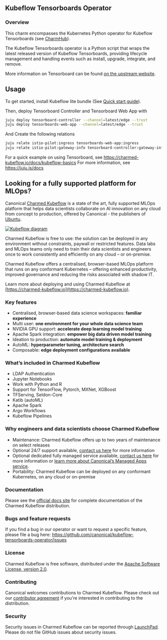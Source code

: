 ## Kubeflow Tensorboards Operator

### Overview
This charm encompasses the Kubernetes Python operator for Kubeflow Tensorboards (see [CharmHub](https://charmhub.io/?q=kubeflow-tensorboards)).

The Kubeflow Tensorboards operator is a Python script that wraps the latest released version
of Kubeflow Tensorboards, providing lifecycle management and handling events such as install, upgrade, integrate, and remove.

More information on Tensorboard can be found [on the upstream website](https://www.tensorflow.org/tensorboard).

## Usage

To get started, install Kubeflow lite bundle (See [Quick start guide](https://charmed-kubeflow.io/docs/quickstart)).

Then, deploy Tensorboard Controller and Tensorboard Web App with
```bash
juju deploy tensorboard-controller --channel=latest/edge --trust
juju deploy tensorboards-web-app --channel=latest/edge --trust
```
And Create the following relations
```bash
juju relate istio-pilot:ingress tensorboards-web-app:ingress
juju relate istio-pilot:gateway-info tensorboard-controller:gateway-info
```
For a quick example on using Tensorboard, see https://charmed-kubeflow.io/docs/kubeflow-basics
For more information, see https://juju.is/docs

## Looking for a fully supported platform for MLOps?

Canonical [Charmed Kubeflow](https://charmed-kubeflow.io) is a state of the art, fully supported MLOps platform that helps data scientists collaborate on AI innovation on any cloud from concept to production, offered by Canonical - the publishers of [Ubuntu](https://ubuntu.com).

[![Kubeflow diagram](https://res.cloudinary.com/canonical/image/fetch/f_auto,q_auto,fl_sanitize,w_350,h_304/https://assets.ubuntu.com/v1/10400c98-Charmed-kubeflow-Topology-header.svg)](https://charmed-kubeflow.io)

Charmed Kubeflow is free to use: the solution can be deployed in any environment without constraints, paywall or restricted features. Data labs and MLOps teams only need to train their data scientists and engineers once to work consistently and efficiently on any cloud – or on-premise.

Charmed Kubeflow offers a centralised, browser-based MLOps platform that runs on any conformant Kubernetes – offering enhanced productivity, improved governance and reducing the risks associated with shadow IT.

Learn more about deploying and using Charmed Kubeflow at [https://charmed-kubeflow.io](https://charmed-kubeflow.io).

### Key features
* Centralised, browser-based data science workspaces: **familiar experience**
* Multi user: **one environment for your whole data science team**
* NVIDIA GPU support: **accelerate deep learning model training**
* Apache Spark integration: **empower big data driven model training**
* Ideation to production: **automate model training & deployment**
* AutoML: **hyperparameter tuning, architecture search**
* Composable: **edge deployment configurations available**

### What’s included in Charmed Kubeflow
* LDAP Authentication
* Jupyter Notebooks
* Work with Python and R
* Support for TensorFlow, Pytorch, MXNet, XGBoost
* TFServing, Seldon-Core
* Katib (autoML)
* Apache Spark
* Argo Workflows
* Kubeflow Pipelines

### Why engineers and data scientists choose Charmed Kubeflow
* Maintenance: Charmed Kubeflow offers up to two years of maintenance on select releases
* Optional 24/7 support available, [contact us here](https://charmed-kubeflow.io/contact-us) for more information
* Optional dedicated fully managed service available, [contact us here](https://charmed-kubeflow.io/contact-us) for more information or [learn more about Canonical’s Managed Apps service](https://ubuntu.com/managed/apps).
* Portability: Charmed Kubeflow can be deployed on any conformant Kubernetes, on any cloud or on-premise

### Documentation
Please see the [official docs site](https://charmed-kubeflow.io/docs) for complete documentation of the Charmed Kubeflow distribution.

### Bugs and feature requests
If you find a bug in our operator or want to request a specific feature, please file a bug here:
https://github.com/canonical/kubeflow-tensorboards-operator/issues

### License
Charmed Kubeflow is free software, distributed under the [Apache Software License, version 2.0](https://github.com/canonical/bundle-kubeflow/blob/main/LICENSE).

### Contributing
Canonical welcomes contributions to Charmed Kubeflow. Please check out our [contributor agreement](https://ubuntu.com/legal/contributors) if you're interested in contributing to the distribution.

### Security
Security issues in Charmed Kubeflow can be reported through [LaunchPad](https://wiki.ubuntu.com/DebuggingSecurity#How%20to%20File). Please do not file GitHub issues about security issues.
